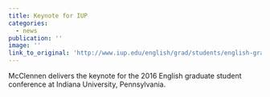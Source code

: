 ```yaml
---
title: Keynote for IUP
categories: 
  - news
publication: ''
image: ''
link_to_original: 'http://www.iup.edu/english/grad/students/english-graduate-organization/conferences-and-colloquia/'
---
```


McClennen delivers the keynote for the 2016 English graduate student conference at Indiana University, Pennsylvania.